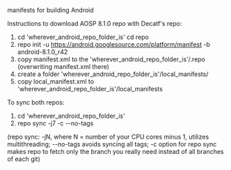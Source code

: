 manifests for building Android 

Instructions to download AOSP 8.1.0 repo with Decatf's repo:

1) cd 'wherever_android_repo_folder_is'
    cd repo
2) repo init -u https://android.googlesource.com/platform/manifest -b android-8.1.0_r42
3) copy manifest.xml to the 'wherever_android_repo_folder_is'/.repo (overwriting manifest.xml there)
4) create a folder 'wherever_android_repo_folder_is'/local_manifests/
5) copy local_manifest.xml to 'wherever_android_repo_folder_is'/local_manifests

To sync both repos:
1) cd 'wherever_android_repo_folder_is'
2) repo sync -j7 -c --no-tags    

(repo sync: -jN, where N = number of your CPU cores minus 1, utilizes multithreading; --no-tags avoids syncing all tags; -c option for repo sync makes repo to fetch only the branch you really need instead of all branches of each git)
